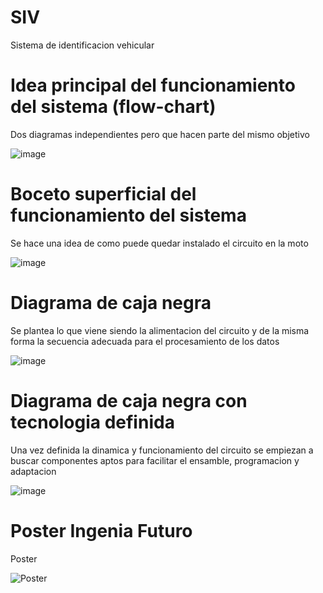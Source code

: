 # SIV

Sistema de identificacion vehicular

# Idea principal del funcionamiento del sistema (flow-chart)

Dos diagramas independientes pero que hacen parte del mismo objetivo

![image](https://github.com/Goomehh/SIV/assets/133666827/40a292cd-8201-4537-b9b8-ec569c7c0965)

# Boceto superficial del funcionamiento del sistema

Se hace una idea de como puede quedar instalado el circuito en la moto 

![image](https://github.com/Goomehh/SIV/assets/133666827/bb95a9e8-ac62-417c-8e5b-23b1a3ffeda5)

# Diagrama de caja negra

Se plantea lo que viene siendo la alimentacion del circuito y de la misma forma la secuencia adecuada para el procesamiento de los datos

![image](https://github.com/Goomehh/SIV/assets/133666827/4f9223af-d3ee-42a9-8b0c-bbfc7adafeba)

# Diagrama de caja negra con tecnologia definida

Una vez definida la dinamica y funcionamiento del circuito se empiezan a buscar componentes aptos para facilitar el ensamble, programacion y adaptacion

![image](https://github.com/Goomehh/SIV/assets/133666827/2f8c2ea7-a974-48cc-8fa4-8a95fc53769e)

# Poster Ingenia Futuro

Poster

![Poster](https://github.com/Goomehh/SIV/assets/133666827/ec5315f4-2898-4402-9702-ef28de077d79)


